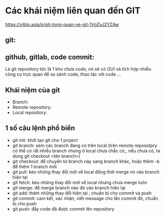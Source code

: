 # Các khái niệm liên quan đến GIT 
https://viblo.asia/p/git-tong-quan-ve-git-1VgZvJ2YZAw

## git:
## github, gitlab, code commit:
Là git repository tức là 1 kho chưa code, nó sẽ có GUI và tích hợp nhiều công cụ trực quan để so sánh code, thao tác với code ...
## 

## Khái niệm của git
- Branch:
- Remote repository:
- Local repository:

## 1 số câu lệnh phổ biến
- git init: khởi tạo git cho 1 project
- git branch: xem các branch đang có trên local (trên remote reposotpry có thể có rất nhiều branch nhưng ở local chưa chắc có,, nếu chưa có, ta dùng git checkout <tên branch>)
- git checkout: để chuyển từ branch này sang branch khác, hoặc thêm -b để thêm 1 branch mới
- git pull: kéo những thay đổi mới về local đồng thời merge nó vào branch hiện tại
- git fetch: kéo những thay đổi mới về local nhưng chưa merge luôn
- git merge: để merge branch nào đó vào branch hiện tại
- git add: thêm những thay đổi hiện tại , chuẩn bị cho commit và push
- git commit: cam kết, xác nhận, viết message cho lần commit đó, chuẩn bị cho push
- git push: đẩy code đã được commit lên repository